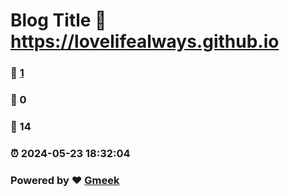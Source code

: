 # Blog Title :link: https://lovelifealways.github.io 
### :page_facing_up: [1](https://lovelifealways.github.io/tag.html) 
### :speech_balloon: 0 
### :hibiscus: 14 
### :alarm_clock: 2024-05-23 18:32:04 
### Powered by :heart: [Gmeek](https://github.com/Meekdai/Gmeek)
